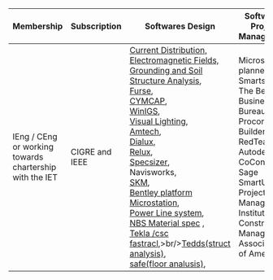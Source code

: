 Membership|Subscription|Softwares Design|Softwares Project Management
|---|----|----|----|
IEng \/ CEng or working towards chartership with the IET |CIGRE and IEEE|[Current Distribution, Electromagnetic Fields, Grounding and Soil Structure Analysis](https://www.sestech.com/Product/Package/CDEGS), </br>[Furse](https://new.abb.com/low-voltage/products/earthing-lightning-protection/furse),</br> [CYMCAP](https://www.cyme.com/software/cymcap/),</br> [WinIGS](http://www.ap-concepts.com/win_igs.htm),</br>[Visual Lighting](https://www.acuitybrands.com/resources/technical-resources/visual-lighting-software),</br> [Amtech](http://www.amtech-power.co.uk/prodesign),</br> [Dialux](https://www.dialux.com/en-GB/download), </br>[Relux](https://reluxnet.relux.com/en/), </br>[Specsizer](https://www.foleyinc.com/power/electric-power-generation/tools-resources/electric-power-specsizer/),</br> Navisworks,</br>[SKM](https://www.skm.com/Product.html),<br>[Bentley platform](https://www.bentley.com/software/overview/)<br/>[Microstation](https://www.bentley.com/software/microstation/),<br/>[Power Line system](https://www.powerlinesystems.com/),<br/>[NBS Material spec](https://source.thenbs.com/) ,<br/>[Tekla /csc fastracl](https://www.tekla.com/in),>br/>[Tedds(struct analysis)](https://www.tekla.com/in/products/tekla-tedds),<br>[safe(floor analusis)](https://www.csiamerica.com/products/safe),<br> |Microsoft planner<br>Smartsheet<br>The Better Business Bureau<br>Procore<br>Buildertrend<br>RedTeam<br>Autodesk<br>CoConstruct<br>Sage<br>SmartUse<br>Project Management Institute<br>Construction Management Association of America




